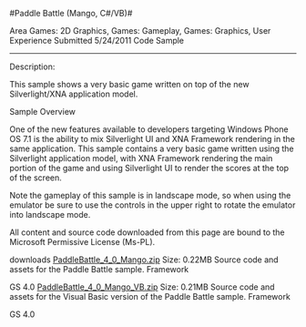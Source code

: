 
#Paddle Battle (Mango, C#/VB)#

Area
Games: 2D Graphics, Games: Gameplay, Games: Graphics, User Experience
Submitted
5/24/2011
Code Sample

---

Description:

This sample shows a very basic game written on top of the new Silverlight/XNA application model.

Sample Overview

One of the new features available to developers targeting Windows Phone OS 7.1 is the ability to mix Silverlight UI and XNA Framework rendering in the same application. This sample contains a very basic game written using the Silverlight application model, with XNA Framework rendering the main portion of the game and using Silverlight UI to render the scores at the top of the screen.

Note the gameplay of this sample is in landscape mode, so when using the emulator be sure to use the controls in the upper right to rotate the emulator into landscape mode.

All content and source code downloaded from this page are bound to the Microsoft Permissive License (Ms-PL).

downloads
[PaddleBattle_4_0_Mango.zip](https://github.com/DDReaper/XNAGameStudio/blob/master/Samples/PaddleBattle_4_0_Mango.zip?raw=true)
Size: 0.22MB
Source code and assets for the Paddle Battle sample.
Framework

GS 4.0
[PaddleBattle_4_0_Mango_VB.zip](https://github.com/DDReaper/XNAGameStudio/blob/master/Samples/PaddleBattle_4_0_Mango_VB.zip?raw=true)
Size: 0.21MB
Source code and assets for the Visual Basic version of the Paddle Battle sample.
Framework

GS 4.0
